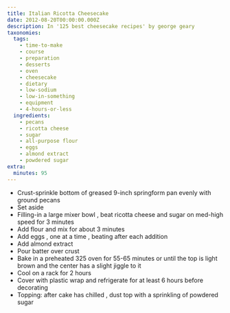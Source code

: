 ```yaml
---
title: Italian Ricotta Cheesecake
date: 2012-08-20T00:00:00.000Z
description: In '125 best cheesecake recipes' by george geary
taxonomies:
  tags:
    - time-to-make
    - course
    - preparation
    - desserts
    - oven
    - cheesecake
    - dietary
    - low-sodium
    - low-in-something
    - equipment
    - 4-hours-or-less
  ingredients:
    - pecans
    - ricotta cheese
    - sugar
    - all-purpose flour
    - eggs
    - almond extract
    - powdered sugar
extra:
  minutes: 95
---
```

 - Crust-sprinkle bottom of greased 9-inch springform pan evenly with ground pecans
 - Set aside
 - Filling-in a large mixer bowl , beat ricotta cheese and sugar on med-high speed for 3 minutes
 - Add flour and mix for about 3 minutes
 - Add eggs , one at a time , beating after each addition
 - Add almond extract
 - Pour batter over crust
 - Bake in a preheated 325 oven for 55-65 minutes or until the top is light brown and the center has a slight jiggle to it
 - Cool on a rack for 2 hours
 - Cover with plastic wrap and refrigerate for at least 6 hours before decorating
 - Topping: after cake has chilled , dust top with a sprinkling of powdered sugar
